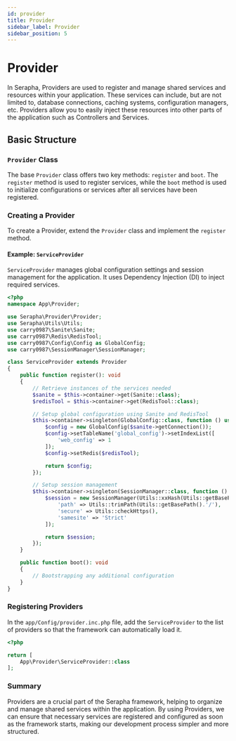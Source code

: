 ```yaml
---
id: provider
title: Provider
sidebar_label: Provider
sidebar_position: 5
---
```


# Provider

In Serapha, Providers are used to register and manage shared services and resources within your application. These services can include, but are not limited to, database connections, caching systems, configuration managers, etc. Providers allow you to easily inject these resources into other parts of the application such as Controllers and Services.

## Basic Structure

### `Provider` Class

The base `Provider` class offers two key methods: `register` and `boot`. The `register` method is used to register services, while the `boot` method is used to initialize configurations or services after all services have been registered.

### Creating a Provider

To create a Provider, extend the `Provider` class and implement the `register` method.

#### Example: `ServiceProvider`

`ServiceProvider` manages global configuration settings and session management for the application. It uses Dependency Injection (DI) to inject required services.

```php title="app/Provider/ServiceProvider.php"
<?php
namespace App\Provider;

use Serapha\Provider\Provider;
use Serapha\Utils\Utils;
use carry0987\Sanite\Sanite;
use carry0987\Redis\RedisTool;
use carry0987\Config\Config as GlobalConfig;
use carry0987\SessionManager\SessionManager;

class ServiceProvider extends Provider
{
    public function register(): void
    {
        // Retrieve instances of the services needed
        $sanite = $this->container->get(Sanite::class);
        $redisTool = $this->container->get(RedisTool::class);

        // Setup global configuration using Sanite and RedisTool
        $this->container->singleton(GlobalConfig::class, function () use ($sanite, $redisTool) {
            $config = new GlobalConfig($sanite->getConnection());
            $config->setTableName('global_config')->setIndexList([
                'web_config' => 1
            ]);
            $config->setRedis($redisTool);

            return $config;
        });

        // Setup session management
        $this->container->singleton(SessionManager::class, function () {
            $session = new SessionManager(Utils::xxHash(Utils::getBasePath(0)), [
                'path' => Utils::trimPath(Utils::getBasePath().'/'),
                'secure' => Utils::checkHttps(),
                'samesite' => 'Strict'
            ]);

            return $session;
        });
    }

    public function boot(): void
    {
        // Bootstrapping any additional configuration
    }
}
```

### Registering Providers

In the `app/Config/provider.inc.php` file, add the `ServiceProvider` to the list of providers so that the framework can automatically load it.

```php title="app/Config/provider.inc.php"
<?php

return [
    App\Provider\ServiceProvider::class
];

```

### Summary

Providers are a crucial part of the Serapha framework, helping to organize and manage shared services within the application. By using Providers, we can ensure that necessary services are registered and configured as soon as the framework starts, making our development process simpler and more structured.
